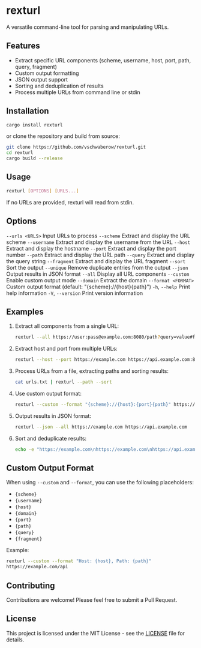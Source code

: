 # rexturl

A versatile command-line tool for parsing and manipulating URLs.

## Features

- Extract specific URL components (scheme, username, host, port, path, query, fragment)
- Custom output formatting
- JSON output support
- Sorting and deduplication of results
- Process multiple URLs from command line or stdin

## Installation

```bash
cargo install rexturl
```
or clone the repository and build from source:

```bash
git clone https://github.com/vschwaberow/rexturl.git
cd rexturl
cargo build --release
```

## Usage

```bash
rexturl [OPTIONS] [URLS...]
```


If no URLs are provided, rexturl will read from stdin.

## Options

`--urls <URLS>` Input URLs to process
`--scheme` Extract and display the URL scheme
`--username` Extract and display the username from the URL
`--host` Extract and display the hostname
`--port` Extract and display the port number
`--path` Extract and display the URL path
`--query` Extract and display the query string
`--fragment` Extract and display the URL fragment
`--sort` Sort the output
`--unique` Remove duplicate entries from the output
`--json` Output results in JSON format
`--all` Display all URL components
`--custom` Enable custom output mode
`--domain` Extract the domain
`--format <FORMAT>` Custom output format (default: "{scheme}://{host}{path}")
`-h`, `--help` Print help information
`-V`, `--version` Print version information


## Examples

1. Extract all components from a single URL:
   ```bash
   rexturl --all https://user:pass@example.com:8080/path?query=value#fragment
   ```

2. Extract host and port from multiple URLs:
   ```bash
   rexturl --host --port https://example.com https://api.example.com:8443
   ```

3. Process URLs from a file, extracting paths and sorting results:
   ```bash
   cat urls.txt | rexturl --path --sort
   ```

4. Use custom output format:
   ```bash
   rexturl --custom --format "{scheme}://{host}:{port}{path}" https://example.com:8080/api
   ```

5. Output results in JSON format:
   ```bash
   rexturl --json --all https://example.com https://api.example.com
   ```

6. Sort and deduplicate results:
   ```bash
   echo -e "https://example.com\nhttps://example.com\nhttps://api.example.com" | rexturl --host --sort --unique
   ```

## Custom Output Format

When using `--custom` and `--format`, you can use the following placeholders:

- `{scheme}`
- `{username}`
- `{host}` 
- `{domain}`
- `{port}`
- `{path}`
- `{query}`
- `{fragment}`

Example:

```bash
rexturl --custom --format "Host: {host}, Path: {path}" 
https://example.com/api
```


## Contributing

Contributions are welcome! Please feel free to submit a Pull Request.

## License

This project is licensed under the MIT License - see the [LICENSE](LICENSE) file for details.
